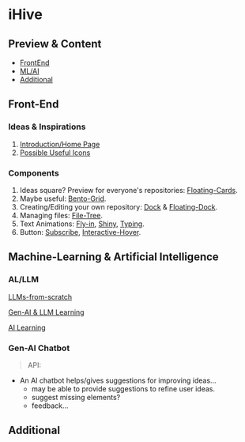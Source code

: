 # iHive

## Preview & Content
- [FrontEnd](#front-end)
- [ML/AI](#machine-learning--artificial-intelligence)
- [Additional](#additional)


## Front-End

### Ideas & Inspirations
1. [Introduction/Home Page](https://www.whitelabeliq.com/)
2. [Possible Useful Icons](https://www.uicons.com/icons-round?weight=medium)

### Components
1. Ideas square? Preview for everyone's repositories: [Floating-Cards](https://magicui.design/docs/components/marquee).
2. Maybe useful: [Bento-Grid](https://magicui.design/docs/components/bento-grid).
3. Creating/Editing your own repository: [Dock](https://magicui.design/docs/components/dock) & [Floating-Dock](https://ui.aceternity.com/components/floating-dock).
4. Managing files: [File-Tree](https://magicui.design/docs/components/file-tree).
5. Text Animations: [Fly-in](https://magicui.design/docs/components/text-animate), [Shiny](https://magicui.design/docs/components/animated-shiny-text), [Typing](https://magicui.design/docs/components/typing-animation).
6. Button: [Subscribe](https://magicui.design/docs/components/animated-subscribe-button), [Interactive-Hover](https://magicui.design/docs/components/interactive-hover-button).



## Machine-Learning & Artificial Intelligence

### AL/LLM
[LLMs-from-scratch](https://github.com/rasbt/LLMs-from-scratch)

[Gen-AI & LLM Learning](https://www.nvidia.com/en-us/learn/learning-path/generative-ai-llm/?ncid=ref-inpa-317254&deeplink=courses--4#courses-item-7757ba5d77)

[AI Learning](https://www.nvidia.com/en-us/learn/ai-learning-essentials/?ncid=ref-inpa-719993)

### Gen-AI Chatbot
> API: []()

- An AI chatbot helps/gives suggestions for improving ideas... 
    - may be able to provide suggestions to refine user ideas. 
    - suggest missing elements?
    - feedback...


## Additional
